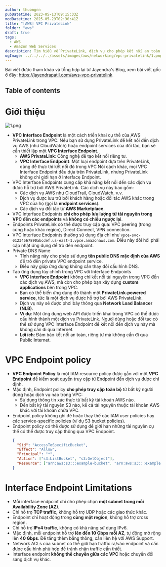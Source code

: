 ```yaml
---
author: thuongnn
pubDatetime: 2023-05-13T09:15:33Z
modDatetime: 2025-05-29T02:30:41Z
title: "[AWS] VPC PrivateLink"
folder: "aws"
draft: true
tags:
  - AWS
  - Amazon Web Services
description: Tìm hiểu về PrivateLink, dịch vụ cho phép kết nối an toàn giữa VPC và các dịch vụ AWS.
ogImage: ../../../../assets/images/aws/networking/vpc-privatelink/1.png
---
```


Bài viết được tham khảo và tổng hợp lại từ Jayendra's Blog, xem bài viết gốc ở đây: https://jayendrapatil.com/aws-vpc-privatelink.

## Table of contents

# Giới thiệu

![1.png](@/assets/images/aws/networking/vpc-privatelink/1.png)

- **VPC Interface Endpoint** là một cách triển khai cụ thể của AWS PrivateLink trong VPC. Nếu bạn sử dụng PrivateLink để kết nối đến dịch vụ AWS (như CloudWatch) hoặc endpoint services của đối tác, bạn sẽ cần thiết lập một **VPC Interface Endpoint**.
  - **AWS PrivateLink**: Công nghệ để tạo kết nối riêng tư.
  - **VPC Interface Endpoint**: Một loại endpoint dựa trên PrivateLink, dùng để thực thi kết nối đó trong VPC
    Nói cách khác, mọi VPC Interface Endpoint đều dựa trên PrivateLink, nhưng PrivateLink không chỉ giới hạn ở Interface Endpoint.
- VPC Interface Endpoints cung cấp khả năng kết nối đến các dịch vụ được hỗ trợ bởi AWS PrivateLink. Các dịch vụ này bao gồm:
  - Các dịch vụ AWS như CloudTrail, CloudWatch, v.v.
  - Dịch vụ được lưu trữ bởi khách hàng hoặc đối tác AWS khác trong VPC của họ (gọi là **endpoint services**).
  - Các dịch vụ đối tác từ **AWS Marketplace**.
- VPC Interface Endpoints **chỉ cho phép lưu lượng từ tài nguyên trong VPC đến các endpoints** và **không có chiều ngược lại**.
- Endpoints PrivateLink có thể được truy cập qua: VPC peering (trong cùng hoặc khác region), Direct Connect, VPN connection.
- VPC Interface Endpoints thường sử dụng địa chỉ như `vpce-svc-01234567890abcdef.us-east-1.vpce.amazonaws.com`. Điều này đòi hỏi phải cập nhật ứng dụng để trỏ đến endpoint.
- Private DNS Name
  - Tính năng này cho phép sử dụng **tên public DNS mặc định của AWS** để trỏ đến private VPC endpoint service.
  - Điều này giúp ứng dụng không cần thay đổi cấu hình DNS.
- Tạo ứng dụng tùy chỉnh trong VPC với Interface Endpoints
  - **VPC Interface Endpoint** không chỉ kết nối tài nguyên trong VPC đến các dịch vụ AWS, mà còn cho phép bạn xây dựng **custom applications** bên trong VPC.
  - Bạn có thể biến ứng dụng đó thành một **PrivateLink-powered service**, tức là một dịch vụ được hỗ trợ bởi AWS PrivateLink.
  - Dịch vụ này sẽ được phơi bày thông qua **Network Load Balancer (NLB)**.
  - **Ví dụ**: Một ứng dụng web API được triển khai trong VPC có thể được cấu hình thành một dịch vụ PrivateLink. Người dùng hoặc đối tác có thể sử dụng VPC Interface Endpoint để kết nối đến dịch vụ này mà không cần đi qua Internet.
  - **Lợi ích**: Đảm bảo kết nối an toàn, riêng tư mà không cần đi qua Public Internet.

# VPC Endpoint policy

- **VPC Endpoint Policy** là một IAM resource policy được gắn với một **VPC Endpoint** để kiểm soát quyền truy cập từ Endpoint đến dịch vụ được chỉ định.
- Mặc định, Endpoint policy **cho phép truy cập toàn bộ** từ bất kỳ người dùng hoặc dịch vụ nào trong VPC:
  - Sử dụng thông tin xác thực từ bất kỳ tài khoản AWS nào.
  - Đến bất kỳ tài nguyên S3 nào, kể cả tài nguyên thuộc tài khoản AWS khác với tài khoản chứa VPC.
- Endpoint policy không ghi đè hoặc thay thế các IAM user policies hay các service-specific policies (ví dụ S3 bucket policies).
- Endpoint policy có thể được sử dụng để giới hạn những tài nguyên cụ thể có thể được truy cập thông qua VPC Endpoint.
  ```json
  {
    "Sid": "AccessToSpecificBucket",
    "Effect": "Allow",
    "Principal": "*",
    "Action": ["s3:ListBucket", "s3:GetObject"],
    "Resource": ["arn:aws:s3:::example-bucket", "arn:aws:s3:::example-bucket/*"]
  }
  ```

# Interface Endpoint Limitations

- Mỗi interface endpoint chỉ cho phép chọn **một subnet trong mỗi Availability Zone (AZ)**.
- Chỉ hỗ trợ **TCP traffic**, không hỗ trợ UDP hoặc các giao thức khác.
- Endpoint chỉ hoạt động trong **cùng một region**, không hỗ trợ cross region.
- Chỉ hỗ trợ **IPv4 traffic**, không có khả năng sử dụng IPv6.
- Mặc định, mỗi endpoint hỗ trợ **lên đến 10 Gbps mỗi AZ**, tự động mở rộng lên **40 Gbps**. Để tăng thêm băng thông, cần liên hệ với AWS Support.
- Network ACLs của subnet có thể giới hạn traffic ra/vào endpoint và cần được cấu hình phù hợp để tránh chặn traffic cần thiết.
- Interface endpoint **không thể chuyển giữa các VPC** hoặc chuyển đổi sang dịch vụ khác.
